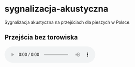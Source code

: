 # sygnalizacja-akustyczna

Sygnalizacja akustyczna na przejściach dla pieszych w Polsce.

## Przejścia bez torowiska

<audio controls="true" src="https://github.com/rotnicki/sygnalizacja-akustyczna/blob/master/dzwieki/bez-torowiska/bez-torowiska-zielone-ciagle.mp3">Odtwarzacz<audio/>
